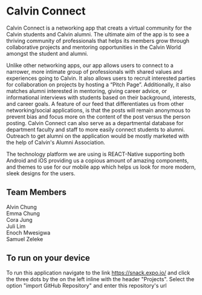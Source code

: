 # Calvin Connect
Calvin Connect is a networking app that creats a virtual community for the Calvin students and Calvin alumni. The ultimate aim of the app is to see a thriving community of professionals that helps its members grow through collaborative projects and mentoring opportunities in the Calvin World amongst the student and alumni.


Unlike other networking apps, our app allows users to connect to a narrower, more intimate group of professionals with shared values and experiences going to Calvin. It also allows users to recruit interested parties for collaboration on projects by hosting a “Pitch Page”. Additionally, it also matches alumni interested in mentoring, giving career advice, or informational interviews with students based on their background, interests, and career goals. A feature of our feed that differentiates us from other networking/social applications, is that the posts will remain anonymous to prevent bias and focus more on the content of the post versus the person posting. Calvin Connect can also serve as a departmental database for department faculty and staff to more easily connect students to alumni. Outreach to get alumni on the application would be mostly marketed with the help of Calvin's Alumni Association.

The technology platform we are using is REACT-Native supporting both Android and iOS providing us a copious amount of amazing components, and themes to use for our mobile app which helps us look for more modern, sleek designs for the users.

## Team Members
Alvin Chung<br/>
Emma Chung<br/>
Cora Jung<br/>
Juli Lim<br/>
Enoch Mwesigwa<br/>
Samuel Zeleke<br/>


## To run on your device 

To run this application navigate to the link https://snack.expo.io/ and click the three dots by the on the left inline with the header "Projects". Select the option "import GitHub Repository" and enter this repository's url



